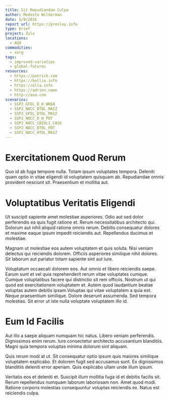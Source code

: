 ```yaml
---
title: Sit Repudiandae Culpa
author: Modesto Wilderman
date: 5/9/2016
report url: https://presley.info
type: brief
project: Zulu
locations:
  - AGO
commodities:
  - sorg
tags:
  - improved-varieties
  - global-futures
resources:
  - https://patrick.com
  - https://hollie.info
  - https://ella.info
  - https://adrien.name
  - http://asa.com
scenarios:
  - SSP2_GFDL_D_H_WHEA
  - SSP2_NOCC_DTOL_MAIZ
  - SSP2_GFDL_DTOL_MAIZ
  - SSP2_NOCC_D_H_POT
  - SSP2_NOCC_CBIOL1_CASS
  - SSP2_NOCC_DTOL_POT
  - SSP2_NOCC_HTOL_MAIZ
---
```

# Exercitationem Quod Rerum
Quo id ab fuga tempore nulla. Totam ipsum voluptates tempora. Deleniti quam optio in vitae eligendi id voluptatem quisquam ab. Repudiandae omnis provident nesciunt sit. Praesentium et mollitia aut.

# Voluptatibus Veritatis Eligendi
Ut suscipit sapiente amet molestiae asperiores. Odio aut sed dolor perferendis ea quis fugit ratione et. Rerum necessitatibus architecto qui. Dolorum aut nihil aliquid ratione omnis rerum. Debitis consequatur dolores et maxime eaque ipsum impedit reiciendis aut. Repellendus ducimus et molestiae.
 Magnam ut molestiae eos autem voluptatem et quis soluta. Nisi veniam delectus qui reiciendis dolorem. Officiis asperiores similique nihil dolores. Sit laborum aut pariatur totam sapiente sint aut iure.
 Voluptatum occaecati dolorem eos. Aut omnis et libero reiciendis saepe. Earum sunt et vel quia reprehenderit rerum vitae voluptates cumque. Cumque voluptatibus facere qui distinctio sit rem officiis. Nostrum ut qui quod est exercitationem voluptatem et. Autem quod laudantium beatae voluptas autem debitis ipsam.Voluptas qui vitae voluptatem a quia est. Neque praesentium similique. Dolore deserunt assumenda. Sed tempora molestias. Sit error ut iste nulla voluptate voluptatem illo id.

# Eum Id Facilis
Aut illo a saepe aliquam numquam hic natus. Libero veniam perferendis. Dignissimos enim rerum. Iure consectetur architecto accusantium blanditiis. Magni quia tempora voluptas minima dolorum sint aliquam.
 Quis rerum modi at ut. Sit consequatur optio ipsum quis maiores similique voluptatem explicabo. Et dolorem fugit sed accusamus sunt. Ex dignissimos blanditiis deleniti error aperiam. Quis explicabo ullam unde illum ipsum.
 Veritatis eos et deleniti et. Suscipit illum mollitia fuga id et debitis facilis sit. Rerum repellendus numquam laborum laboriosam non. Amet quod modi. Ratione corporis molestias consequuntur voluptas reiciendis ex. Natus est reiciendis culpa.
